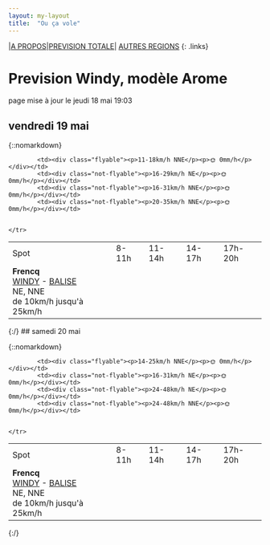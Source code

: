 ```yaml
---
layout: my-layout
title:  "Ou ça vole"
---
```


|[A PROPOS](about)|[PREVISION TOTALE](all)| [AUTRES REGIONS](others)
{: .links}

# Prevision Windy, modèle Arome
page mise à jour le jeudi 18 mai 19:03



## vendredi 19 mai

{::nomarkdown}
<table>
  <tbody>
    <tr>
      <td>Spot</td>
      <td>8-11h</td>
      <td>11-14h</td>
      <td>14-17h</td>
      <td>17h-20h</td>
    </tr>
<tr>
        <td><strong>Frencq</strong>  <br><a href="https://windy.com/50.559/1.669?50.159,1.670,8,m:e3qagdV">WINDY</a> - <span class=""><a href="https://balisemeteo.com/balise_histo.php?idBalise=159">BALISE</a> </span><br> <span class="vent-favorable">NE, NNE</span><br><span class="force-vent">de 10km/h jusqu'à 25km/h</span> </td>
        
            <td><div class="flyable"><p>11-18km/h NNE</p><p>🌞 0mm/h</p></div></td>
            <td><div class="not-flyable"><p>16-29km/h NE</p><p>🌞 0mm/h</p></div></td>
            <td><div class="not-flyable"><p>16-31km/h NNE</p><p>🌞 0mm/h</p></div></td>
            <td><div class="not-flyable"><p>20-35km/h NNE</p><p>🌞 0mm/h</p></div></td>
            
        
    </tr>

</tbody>
</table>
{:/}
## samedi 20 mai

{::nomarkdown}
<table>
  <tbody>
    <tr>
      <td>Spot</td>
      <td>8-11h</td>
      <td>11-14h</td>
      <td>14-17h</td>
      <td>17h-20h</td>
    </tr>
<tr>
        <td><strong>Frencq</strong>  <br><a href="https://windy.com/50.559/1.669?50.159,1.670,8,m:e3qagdV">WINDY</a> - <span class=""><a href="https://balisemeteo.com/balise_histo.php?idBalise=159">BALISE</a> </span><br> <span class="vent-favorable">NE, NNE</span><br><span class="force-vent">de 10km/h jusqu'à 25km/h</span> </td>
        
            <td><div class="flyable"><p>14-25km/h NNE</p><p>🌞 0mm/h</p></div></td>
            <td><div class="not-flyable"><p>16-31km/h NE</p><p>🌞 0mm/h</p></div></td>
            <td><div class="not-flyable"><p>24-48km/h NE</p><p>🌞 0mm/h</p></div></td>
            <td><div class="not-flyable"><p>24-48km/h NNE</p><p>🌞 0mm/h</p></div></td>
            
        
    </tr>

</tbody>
</table>
{:/}
